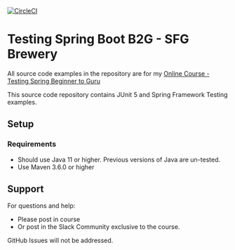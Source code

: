 [![CircleCI](https://dl.circleci.com/status-badge/img/gh/PierreSQS/tsbb2b-sfg-brewery/tree/wiremockstubs-pierrot.svg?style=shield)](https://dl.circleci.com/status-badge/redirect/gh/PierreSQS/tsbb2b-sfg-brewery/tree/wiremockstubs-pierrot)

# Testing Spring Boot B2G - SFG Brewery

All source code examples in the repository are for my [Online Course - Testing Spring Beginner to Guru](https://www.udemy.com/testing-spring-boot-beginner-to-guru/?couponCode=GITHUB_REPO)

This source code repository contains JUnit 5 and Spring Framework Testing examples.

## Setup
### Requirements
* Should use Java 11 or higher. Previous versions of Java are un-tested.
* Use Maven 3.6.0 or higher

## Support
For questions and help:
* Please post in course
* Or post in the Slack Community exclusive to the course.

GitHub Issues will not be addressed.
